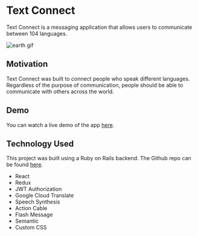 # Text Connect

Text Connect is a messaging application that allows users to communicate between 104 languages.

![earth gif](https://media.giphy.com/media/l1KVcrdl7rJpFnY2s/giphy.gif)

## Motivation

Text Connect was built to connect people who speak different languages. Regardless of the purpose of communication, people should be able to communicate with others across the world.

## Demo
You can watch a live demo of the app [here]('https://www.youtube.com/watch?v=GezKCrnQ5iE').

## Technology Used
This project was built using a Ruby on Rails backend. The Github repo can be found [here]('https://github.com/danasevcik/textconnect-backend').
* React
* Redux
* JWT Authorization
* Google Cloud Translate
* Speech Synthesis
* Action Cable
* Flash Message
* Semantic
* Custom CSS
